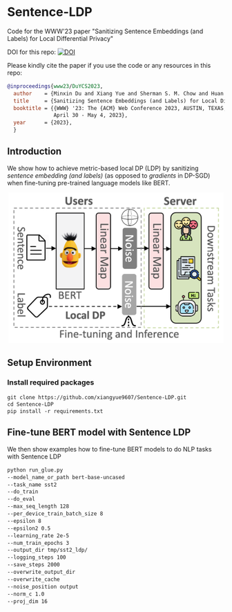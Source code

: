 # Sentence-LDP

Code for the WWW'23 paper "Sanitizing Sentence Embeddings (and Labels) for Local Differential Privacy"

DOI for this repo: [![DOI](https://zenodo.org/badge/598283362.svg)](https://zenodo.org/badge/latestdoi/598283362)

Please kindly cite the paper if you use the code or any resources in this repo:

```bib
@inproceedings{www23/DuYCS2023,
  author    = {Minxin Du and Xiang Yue and Sherman S. M. Chow and Huan Sun},
  title     = {Sanitizing Sentence Embeddings (and Labels) for Local Differential Privacy},
  booktitle = {{WWW} '23: The {ACM} Web Conference 2023, AUSTIN, TEXAS, USA,
               April 30 - May 4, 2023},
  year      = {2023},
  }
```

## Introduction

We show how to achieve metric-based local DP (LDP) by sanitizing *sentence embedding (and labels)*
(as opposed to *gradients* in DP-SGD) when fine-tuning pre-trained language models like BERT.

<p align="center">
<img src="img.png" alt="" width="500" title="Sanitizing sentence embeddings (and labels) under local DP for BERT-based NLP pipelines"/>
</p>

## Setup Environment

### Install required packages

```shell
git clone https://github.com/xiangyue9607/Sentence-LDP.git
cd Sentence-LDP
pip install -r requirements.txt
```

## Fine-tune BERT model with Sentence LDP

We then show examples how to fine-tune BERT models to do NLP tasks with Sentence LDP

```bash
python run_glue.py 
--model_name_or_path bert-base-uncased
--task_name sst2
--do_train
--do_eval
--max_seq_length 128
--per_device_train_batch_size 8
--epsilon 8
--epsilon2 0.5
--learning_rate 2e-5
--num_train_epochs 3
--output_dir tmp/sst2_ldp/
--logging_steps 100
--save_steps 2000
--overwrite_output_dir
--overwrite_cache
--noise_position output
--norm_c 1.0
--proj_dim 16
```


